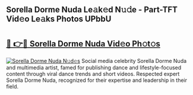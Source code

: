 ## Sorella Dorme Nuda Le𝚊k𝚎d N𝚞𝚍e - Part-TFT Vid𝚎o Le𝚊ks Photos UPbbU

# <h2><a href="http://fbdlvg.evod.top/?m=Sorella+Dorme+Nuda">🔗 👉🔴 Sorella Dorme Nuda Vid𝚎o Ph𝚘t𝚘s</a></h2>

[![Sorella Dorme Nuda N𝚞d𝚎s](https://i.imgur.com/8V9OHl7.gif)](http://fbdlvg.evod.top/?m=Sorella+Dorme+Nuda)
Social media celebrity Sorella Dorme Nuda and multimedia artist, famed for publishing dance and lifestyle-focused content through viral dance trends and short videos. Respected expert Sorella Dorme Nuda, recognized for their expertise and leadership in their field. 
